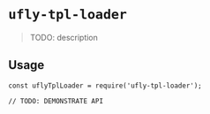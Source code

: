 # `ufly-tpl-loader`

> TODO: description

## Usage

```
const uflyTplLoader = require('ufly-tpl-loader');

// TODO: DEMONSTRATE API
```
